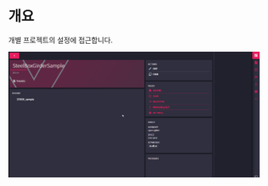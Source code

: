 # 개요

개별 프로젝트의 설정에 접근합니다.

<!-- export const Image = ({children, color}) => (
  <img src="/img/intoSetting.gif">
); -->


<img  alt="Playwright Inspector" src="/img/intoSetting.gif"></img>